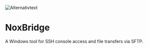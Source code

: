 ![Alternativtext](https://cdn.discordapp.com/attachments/1144728492374761572/1382332327438323762/file_00000000861861f498ad7a935457184f.png?ex=684ac4cd&is=6849734d&hm=f90863cf6dc77ab6d48f8a8bc2c071d1e7efa1392066e97cf28beb47495ef9c3&)
# NoxBridge
A Windows tool for SSH console access and file transfers via SFTP.
